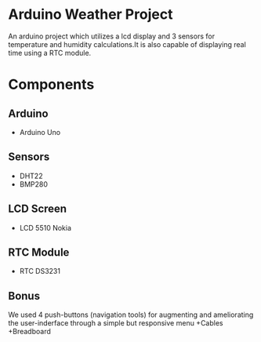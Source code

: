 # Arduino Weather Project
An arduino project which utilizes a lcd display and 3 sensors for temperature and humidity calculations.It is also capable of displaying real time using a RTC module.

Components
========
Arduino
------------

* Arduino Uno


Sensors
------------

* DHT22 
* BMP280


LCD Screen
------------

* LCD 5510 Nokia


RTC Module
------------

* RTC DS3231 

Bonus
------------
We used 4 push-buttons (navigation tools) for augmenting and ameliorating the user-inderface through a simple but responsive menu
+Cables
+Breadboard

